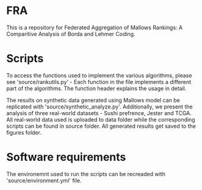 # FRA
This is a repository for Federated Aggregation of Mallows Rankings: A Comparitive Analysis of Borda and Lehmer Coding.

# Scripts

To access the functions used to implement the various algorithms, please see 'source/rankutils.py' - Each function in the file implements a different part of the algorithms. The function header explains the usage in detail.

The results on synthetic data generated using Mallows model can be replicated with 'source/synthetic_analyze.py'. Additionally, we present the analysis of three real-world datasets - Sushi prefrence, Jester and TCGA. All real-world data used is uploaded to data folder while the corresponding scripts can be found in source folder. All generated results get saved to the figures folder.

# Software requirements

The environemnt used to run the scripts can be recreaded with 'source/environment.yml' file.
